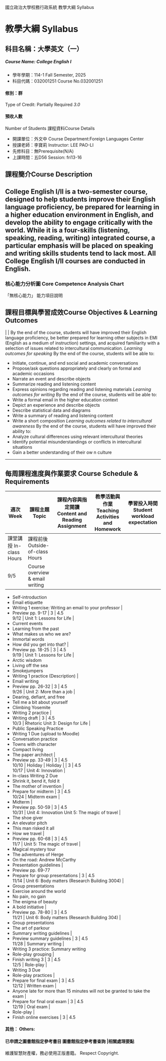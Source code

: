 國立政治大學校務行政系統 教學大綱 Syllabus
# 教學大綱 Syllabus
##  科目名稱：大學英文（一） 
#####  Course Name: College English I
  * 學年學期：114-1 Fall Semester, 2025 
  * 科目代碼：032001251 Course No.032001251
#### 修別：群
Type of Credit: Partially Required 
_3.0_
#### 預收人數
Number of Students
課程資料Course Details
  * 開課單位：外文中 Course Department:Foreign Languages Center 
  * 授課老師：李寶莉 Instructor: LEE PAO-LI 
  * 先修科目：無Prerequisite(N/A)
  * 上課時間：五D56 Session: fri13-16
##  課程簡介Course Description
College English I/II is a two-semester course, designed to help students improve their English language proficiency, be prepared for learning in a higher education environment in English, and develop the ability to engage critically with the world. While it is a four-skills (listening, speaking, reading, writing) integrated course, a particular emphasis will be placed on speaking and writing skills students tend to lack most. All College English I/II courses are conducted in English.   
---  
###  核心能力分析圖 Core Competence Analysis Chart
「無核心能力」 
能力項目說明
##  課程目標與學習成效Course Objectives & Learning Outcomes 
|  |  By the end of the course, students will have improved their English language proficiency, be better prepared for learning other subjects in EMI (English as a medium of instruction) settings, and acquired familiarity with a selection of issues related to intercultural communication. _Learning outcomes for speaking_ By the end of the course, students will be able to:
  * Initiate, continue, and end social and academic conversations
  * Propose/ask questions appropriately and clearly on formal and academic occasions
  * Narrate an event and describe objects
  * Summarize reading and listening content 
  * Express opinions regarding reading and listening materials 
 _Learning outcomes for writing_ By the end of the course, students will be able to:
  * Write a formal email in the higher education context
  * Depict an experience and describe objects
  * Describe statistical data and diagrams 
  * Write a summary of reading and listening content
  * Write a short composition 
_Learning outcomes related to intercultural awareness_ By the end of the course, students will have improved their ability to:
  * Analyze cultural differences using relevant intercultural theories
  * Identify potential misunderstandings or conflicts in intercultural situations
  * Gain a better understanding of their ow n culture
---  
##  每周課程進度與作業要求 Course Schedule & Requirements
|  週次 Week |  課程主題 Topic |  課程內容與指定閱讀 Content and Reading Assignment |  教學活動與作業 Teaching Activities and Homework |  學習投入時間 Student workload expectation  
---|---|---|---|---  
課堂講授 In-class Hours |  課程前後 Outside-of-class Hours  
9/5 |  Course overview & email writing | 
  * Self-introduction
  * Email etiquette
  * Writing 1 exercise: Writing an email to your professor
| 
  * Preview pp. 9-17
|  3 |  4.5  
9/12 |  Unit 1: Lessons for Life | 
  * Current events
  * Learning from the past
  * What makes us who we are?
  * Immortal words
  * How did you get into that?
| 
  * Preview pp. 18-25
|  3 |  4.5  
9/19 |  Unit 1:  Lessons for Life | 
  * Arctic wisdom
  * Living off the sea
  * Smokejumpers
  * Writing 1 practice (Description)
| 
  * Email writing
  * Preview pp. 26-32
|  3 |  4.5  
9/26 |  Unit 2: More than a job | 
  * Dearing, defiant, and free
  * Tell me a bit about yourself
  * Climbing Yosemite
  * Writing 2 practice
| 
  * Writing draft
|  3 |  4.5  
10/3 |  Rhetoric Unit 3: Design for Life | 
  * Public Speaking Practice
  * Writing 1 Due (upload to Moodle)
  * Conversation practice
  * Towns with character
  * Compact living
  * The paper architect
| 
  * Preview pp. 33-49
|  3 |  4.5  
10/10 | Holiday | Holiday |  | 3 |  4.5  
10/17 |  Unit 4: Innovation | 
  * In-class Writing 2 Due
  * Shrink it, bend it, fold it
  * The mother of invention
| 
  * Prepare for midterm
|  3 |  4.5  
10/24 |  Midterm exam | 
  * Midterm
| 
  * Preview pp. 50-59
|  3 |  4.5  
10/31 |  Unit 4: Innovation Unit 5: The magic of travel | 
  * The shoe giver
  * An elevator pitch
  * This man risked it all
  * How we travel
| 
  * Preview pp. 60-68
|  3 |  4.5  
11/7 |  Unit 5: The magic of travel | 
  * Magical mystery tour
  * The adventures of Herge
  * On the road: Andrew McCarthy
  * Presentation guidelines
| 
  * Preview pp. 69-77
  * Prepare for group presentations
|  3 |  4.5  
11/14 |  Unit 6:  Body matters (Research Building 3004) | 
  * Group presentations
  * Exercise around the world
  * No pain, no gain
  * The enigma of beauty
  * A bold initiative
| 
  * Preview pp. 78-80
|  3 |  4.5  
11/21 |  Unit 6:  Body matters (Research Building 304) | 
  * Group presentations
  * The art of parkour
  * Summary writing guidelines
| 
  * Preview summary guidelines 
|  3 |  4.5  
11/28 |  Summary writing | 
  * Writing 3 practice: Summary writing
  * Role-play grouping
| 
  * Finish writing 3
|  3 |  4.5  
12/5 |  Role-play | 
  * Writing 3 Due
  * Role-play practices
| 
  * Prepare for final exam
|  3 |  4.5  
12/12 | Written exam | 
  * Anyone late for more than 15 minutes will not be granted to take the exam
| 
  * Prepare for final oral exam
|  3 |  4.5  
12/19 | Oral exam | 
  * Role-play
| 
  * Finish online exercises
|  3 |  4.5  
####  其他： Others:
####  已申請之圖書館指定參考書目  圖書館指定參考書查詢 |相關處理要點
維護智慧財產權，務必使用正版書籍。 Respect Copyright.